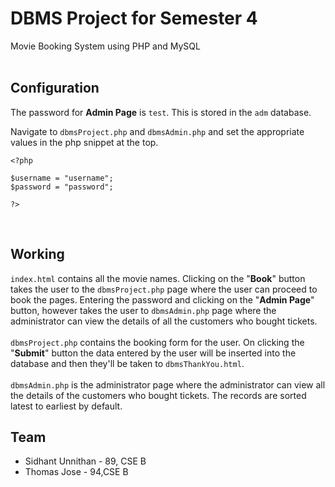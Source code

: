 # DBMS Project for Semester 4
Movie Booking System using PHP and MySQL
<br/>
<br/>
## Configuration

The password for **Admin Page** is `test`. This is stored in the `adm` database.

Navigate to `dbmsProject.php` and `dbmsAdmin.php` and set the appropriate values in the php snippet at the top.
```
<?php

$username = "username";
$password = "password";

?>
```
<br/>

## Working
`index.html` contains all the movie names. Clicking on the "**Book**" button takes the user to the `dbmsProject.php` page where the user can proceed to book the pages. Entering the password and clicking on the "**Admin Page**" button, however takes the user to `dbmsAdmin.php` page where the administrator can view the details of all the customers who bought tickets. 
</br>
</br>
`dbmsProject.php` contains the booking form for the user. On clicking the "**Submit**" button the data entered by the user will be inserted into the database and then they'll be taken to `dbmsThankYou.html`.
</br>
</br>
`dbmsAdmin.php` is the administrator page where the administrator can view all the details of the customers who bought tickets. The records are sorted latest to earliest by default.


## Team

- Sidhant Unnithan - 89, CSE B
- Thomas Jose - 94,CSE B
